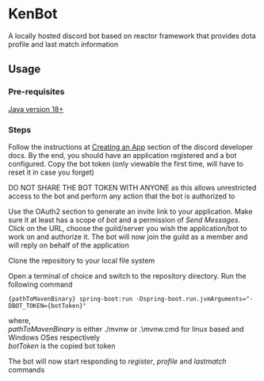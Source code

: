 # KenBot

A locally hosted discord bot based on reactor framework that provides dota profile and last match information

## Usage

### Pre-requisites

[Java version 18+](https://docs.oracle.com/en/java/javase/18/install/installation-jdk-microsoft-windows-platforms.html#GUID-A7E27B90-A28D-4237-9383-A58B416071CA)

### Steps

Follow the instructions at [Creating an App](https://discord.com/developers/docs/getting-started#creating-an-app)
section
of the discord developer docs. By the end, you should have an application registered and a bot configured. Copy the bot
token (only viewable the first time, will have to reset it in case you forget)

DO NOT SHARE THE BOT TOKEN WITH ANYONE as this allows unrestricted access to the bot and perform any action that the bot
is authorized to

Use the OAuth2 section to generate an invite link to your application. Make sure it at least has a scope of _bot_ and a
permission of _Send Messages_. Click on the URL, choose the guild/server you wish the application/bot to work on and
authorize
it. The bot will now join the guild as a member and will reply on behalf of the application

Clone the repository to your local file system

Open a terminal of choice and switch to the repository directory. Run the following command

```
{pathToMavenBinary} spring-boot:run -Dspring-boot.run.jvmArguments="-DBOT_TOKEN={botToken}"
```

where,  
_pathToMavenBinary_ is either ./mvnw or .\mvnw.cmd for linux based and Windows OSes respectively  
_botToken_ is the copied bot token

The bot will now start responding to _register_, _profile_ and _lastmatch_ commands